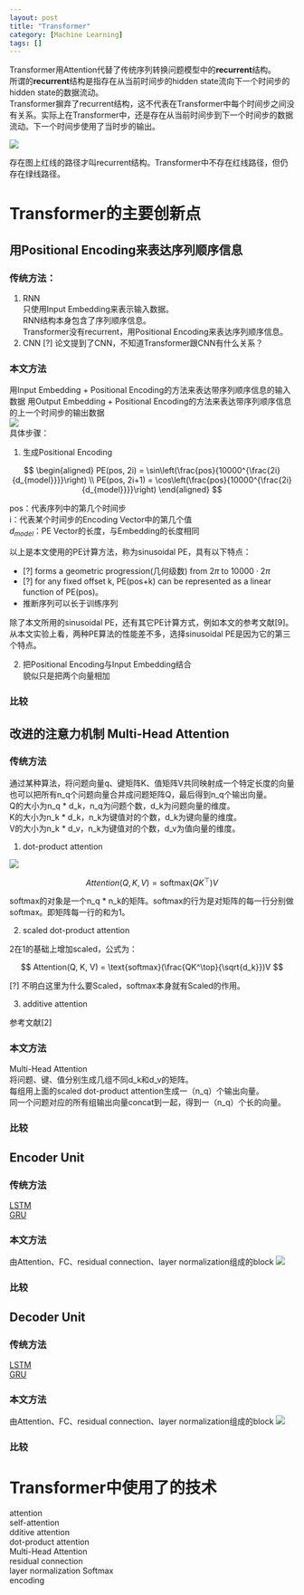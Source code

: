 ```yaml
---
layout: post
title: "Transformer"
category: [Machine Learning]
tags: []
---
```


Transformer用Attention代替了传统序列转换问题模型中的**recurrent**结构。  
所谓的**recurrent**结构是指存在从当前时间步的hidden state流向下一个时间步的hidden state的数据流动。  
Transformer摒弃了recurrent结构，这不代表在Transformer中每个时间步之间没有关系。实际上在Transformer中，还是存在从当前时间步到下一个时间步的数据流动。下一个时间步使用了当时步的输出。  

![](/images/2020/20.png)  

存在图上红线的路径才叫recurrent结构。Transformer中不存在红线路径，但仍存在绿线路径。  

# Transformer的主要创新点   

## 用Positional Encoding来表达序列顺序信息

### 传统方法：  

1. RNN  
只使用Input Embedding来表示输入数据。  
RNN结构本身包含了序列顺序信息。  
Transformer没有recurrent，用Positional Encoding来表达序列顺序信息。  
2. CNN
[?] 论文提到了CNN，不知道Transformer跟CNN有什么关系？  

### 本文方法

用Input Embedding + Positional Encoding的方法来表达带序列顺序信息的输入数据
用Output Embedding + Positional Encoding的方法来表达带序列顺序信息的上一个时间步的输出数据   
![](/images/2020/20.png)   
具体步骤：  
1. 生成Positional Encoding  

$$
\begin{aligned}
    PE(pos, 2i) = \sin\left(\frac{pos}{10000^{\frac{2i}{d_{model}}}}\right)   \\
    PE(pos, 2i+1) = \cos\left(\frac{pos}{10000^{\frac{2i}{d_{model}}}}\right)
\end{aligned}
$$

pos：代表序列中的第几个时间步  
i：代表某个时间步的Encoding Vector中的第几个值  
$d_{model}$：PE Vector的长度，与Embedding的长度相同   

以上是本文使用的PE计算方法，称为sinusoidal PE，具有以下特点：  
- [?] forms a geometric progression(几何级数) from $2\pi$ to $10000\cdot 2\pi$  
- [?] for any fixed offset k, PE(pos+k) can be represented as a linear function of PE(pos)。  
- 推断序列可以长于训练序列  

除了本文所用的sinusoidal PE，还有其它PE计算方式，例如本文的参考文献[9]。  
从本文实验上看，两种PE算法的性能差不多，选择sinusoidal PE是因为它的第三个特点。  

2. 把Positional Encoding与Input Embedding结合  
貌似只是把两个向量相加  


### 比较

## 改进的注意力机制 Multi-Head Attention

### 传统方法

通过某种算法，将问题向量q、键矩阵K、值矩阵V共同映射成一个特定长度的向量   
也可以把所有n_q个问题向量合并成问题矩阵Q，最后得到n_q个输出向量。  
Q的大小为n_q * d_k，n_q为问题个数，d_k为问题向量的维度。  
K的大小为n_k * d_k，n_k为键值对的个数，d_k为键向量的维度。  
V的大小为n_k * d_v，n_k为键值对的个数，d_v为值向量的维度。    

1. dot-product attention  

![](/images/2020/24.png)   

$$
Attention(Q, K, V) = \text{softmax}(QK^\top)V
$$

softmax的对象是一个n_q * n_k的矩阵。softmax的行为是对矩阵的每一行分别做softmax。即矩阵每一行的和为1。  

2. scaled dot-product attention  

2在1的基础上增加scaled，公式为：  

$$
Attention(Q, K, V) = \text{softmax}(\frac{QK^\top}{\sqrt{d_k}})V
$$

[?] 不明白这里为什么要Scaled，softmax本身就有Scaled的作用。  

3. additive attention

参考文献[2]  

### 本文方法

Multi-Head Attention  
将问题、键、值分别生成几组不同d_k和d_v的矩阵。  
每组用上面的scaled dot-product attention生成一（n_q）个输出向量。  
同一个问题对应的所有组输出向量concat到一起，得到一（n_q）个长的向量。  

### 比较

## Encoder Unit

### 传统方法

[LSTM](https://windmissing.github.io/Bible-DeepLearning/Chapter10/10Gate/1LSTM.html)  
[GRU](https://windmissing.github.io/Bible-DeepLearning/Chapter10/10Gate/2OtherGates.html)  

### 本文方法

由Attention、FC、residual connection、layer normalization组成的block
![](/images/2020/21.png)   

### 比较

## Decoder Unit

### 传统方法

[LSTM](https://windmissing.github.io/Bible-DeepLearning/Chapter10/10Gate/1LSTM.html)  
[GRU](https://windmissing.github.io/Bible-DeepLearning/Chapter10/10Gate/2OtherGates.html)  

### 本文方法

由Attention、FC、residual connection、layer normalization组成的block
![](/images/2020/22.png)     

### 比较

# Transformer中使用了的技术

attention  
self-attention  
dditive attention  
dot-product attention  
Multi-Head Attention  
residual connection  
layer normalization
Softmax  
encoding  